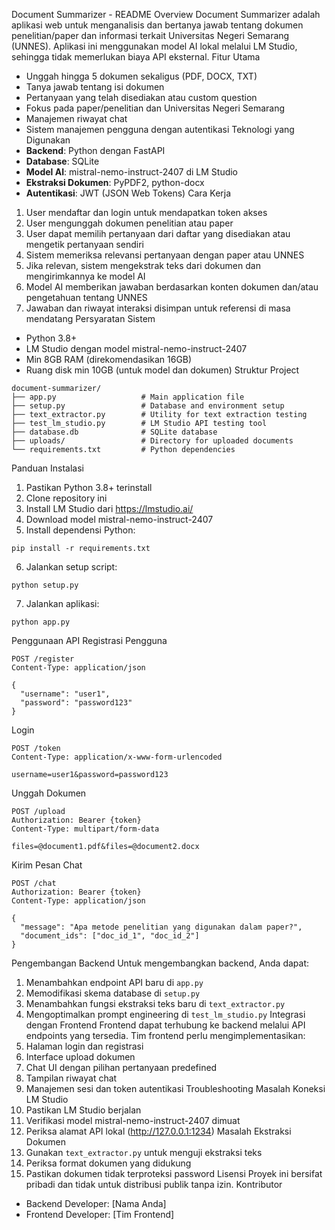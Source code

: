 Document Summarizer - README
Overview
Document Summarizer adalah aplikasi web untuk menganalisis dan bertanya jawab tentang dokumen penelitian/paper dan informasi terkait Universitas Negeri Semarang (UNNES). Aplikasi ini menggunakan model AI lokal melalui LM Studio, sehingga tidak memerlukan biaya API eksternal.
Fitur Utama
* Unggah hingga 5 dokumen sekaligus (PDF, DOCX, TXT)
* Tanya jawab tentang isi dokumen
* Pertanyaan yang telah disediakan atau custom question
* Fokus pada paper/penelitian dan Universitas Negeri Semarang
* Manajemen riwayat chat
* Sistem manajemen pengguna dengan autentikasi
Teknologi yang Digunakan
* **Backend**: Python dengan FastAPI
* **Database**: SQLite
* **Model AI**: mistral-nemo-instruct-2407 di LM Studio
* **Ekstraksi Dokumen**: PyPDF2, python-docx
* **Autentikasi**: JWT (JSON Web Tokens)
Cara Kerja
1. User mendaftar dan login untuk mendapatkan token akses
2. User mengunggah dokumen penelitian atau paper
3. User dapat memilih pertanyaan dari daftar yang disediakan atau mengetik pertanyaan sendiri
4. Sistem memeriksa relevansi pertanyaan dengan paper atau UNNES
5. Jika relevan, sistem mengekstrak teks dari dokumen dan mengirimkannya ke model AI
6. Model AI memberikan jawaban berdasarkan konten dokumen dan/atau pengetahuan tentang UNNES
7. Jawaban dan riwayat interaksi disimpan untuk referensi di masa mendatang
Persyaratan Sistem
* Python 3.8+
* LM Studio dengan model mistral-nemo-instruct-2407
* Min 8GB RAM (direkomendasikan 16GB)
* Ruang disk min 10GB (untuk model dan dokumen)
Struktur Project

```
document-summarizer/
├── app.py                   # Main application file
├── setup.py                 # Database and environment setup
├── text_extractor.py        # Utility for text extraction testing
├── test_lm_studio.py        # LM Studio API testing tool
├── database.db              # SQLite database
├── uploads/                 # Directory for uploaded documents
└── requirements.txt         # Python dependencies
```

Panduan Instalasi
1. Pastikan Python 3.8+ terinstall
2. Clone repository ini
3. Install LM Studio dari https://lmstudio.ai/
4. Download model mistral-nemo-instruct-2407
5. Install dependensi Python:

```
pip install -r requirements.txt
```

6. Jalankan setup script:

```
python setup.py
```

7. Jalankan aplikasi:

```
python app.py
```

Penggunaan API
Registrasi Pengguna

```
POST /register
Content-Type: application/json

{
  "username": "user1",
  "password": "password123"
}
```

Login

```
POST /token
Content-Type: application/x-www-form-urlencoded

username=user1&password=password123
```

Unggah Dokumen

```
POST /upload
Authorization: Bearer {token}
Content-Type: multipart/form-data

files=@document1.pdf&files=@document2.docx
```

Kirim Pesan Chat

```
POST /chat
Authorization: Bearer {token}
Content-Type: application/json

{
  "message": "Apa metode penelitian yang digunakan dalam paper?",
  "document_ids": ["doc_id_1", "doc_id_2"]
}
```

Pengembangan Backend
Untuk mengembangkan backend, Anda dapat:
1. Menambahkan endpoint API baru di `app.py`
2. Memodifikasi skema database di `setup.py`
3. Menambahkan fungsi ekstraksi teks baru di `text_extractor.py`
4. Mengoptimalkan prompt engineering di `test_lm_studio.py`
Integrasi dengan Frontend
Frontend dapat terhubung ke backend melalui API endpoints yang tersedia. Tim frontend perlu mengimplementasikan:
1. Halaman login dan registrasi
2. Interface upload dokumen
3. Chat UI dengan pilihan pertanyaan predefined
4. Tampilan riwayat chat
5. Manajemen sesi dan token autentikasi
Troubleshooting
Masalah Koneksi LM Studio
1. Pastikan LM Studio berjalan
2. Verifikasi model mistral-nemo-instruct-2407 dimuat
3. Periksa alamat API lokal (http://127.0.0.1:1234)
Masalah Ekstraksi Dokumen
1. Gunakan `text_extractor.py` untuk menguji ekstraksi teks
2. Periksa format dokumen yang didukung
3. Pastikan dokumen tidak terproteksi password
Lisensi
Proyek ini bersifat pribadi dan tidak untuk distribusi publik tanpa izin.
Kontributor
* Backend Developer: [Nama Anda]
* Frontend Developer: [Tim Frontend]
